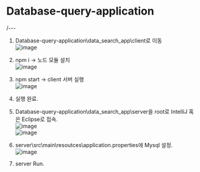 # Database-query-application
/---
1. Database-query-application\data_search_app\client로 이동  
 ![image](https://user-images.githubusercontent.com/101792740/202890928-25ae3dfc-8144-4103-8931-b9361bddb221.png)
2. npm i -> 노드 모듈 설치  
 ![image](https://user-images.githubusercontent.com/101792740/202890933-6050f38e-23e5-43f8-b4fa-3ef371e233d1.png)
3. npm start -> client 서버 실행  
![image](https://user-images.githubusercontent.com/101792740/202890940-5e3ed717-e5fb-474b-80fc-3d2ae1c193ee.png)
4. 실행 완료.  
  
5. Database-query-application\data_search_app\server을 root로 IntelliJ 혹은 Eclipse로 접속.  
![image](https://user-images.githubusercontent.com/101792740/202890948-b890a685-c751-4290-b05f-05b3f396d82f.png)  
![image](https://user-images.githubusercontent.com/101792740/202890966-689c2a60-df1d-40f1-99aa-7dcec5743a20.png)
6. server\src\main\resoutces\application.properties에 Mysql 설정.  
![image](https://user-images.githubusercontent.com/101792740/202890972-9b3501fc-8e14-4cb3-ae11-a6f78eddbc61.png)  
7. server Run.
